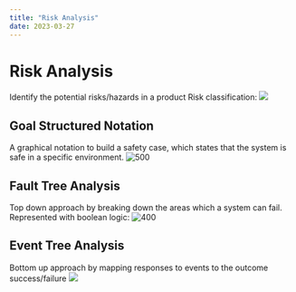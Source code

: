 ```yaml
---
title: "Risk Analysis"
date: 2023-03-27
---
```

# Risk Analysis
Identify the potential risks/hazards in a product
Risk classification:
![](https://i.imgur.com/EJjne7S.png)
## Goal Structured Notation
A graphical notation to build a safety case, which states that the system is safe in a specific environment.
![500](https://i.imgur.com/wal61yW.png)
## Fault Tree Analysis
Top down approach by breaking down the areas which a system can fail. Represented with boolean logic:
![400](https://i.imgur.com/IhDOIuj.png)
## Event Tree Analysis
Bottom up approach by mapping responses to events to the outcome success/failure
![](https://i.imgur.com/JIikGxB.png)



